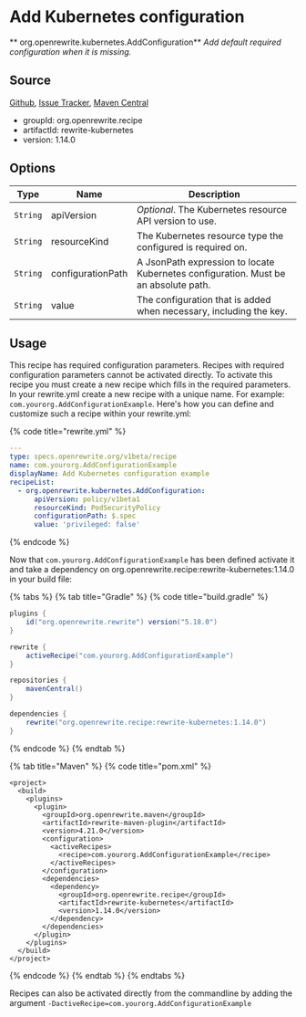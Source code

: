 # Add Kubernetes configuration

** org.openrewrite.kubernetes.AddConfiguration**
_Add default required configuration when it is missing._

## Source

[Github](https://github.com/openrewrite/rewrite-kubernetes), [Issue Tracker](https://github.com/openrewrite/rewrite-kubernetes/issues), [Maven Central](https://search.maven.org/artifact/org.openrewrite.recipe/rewrite-kubernetes/1.14.0/jar)

* groupId: org.openrewrite.recipe
* artifactId: rewrite-kubernetes
* version: 1.14.0

## Options

| Type | Name | Description |
| -- | -- | -- |
| `String` | apiVersion | *Optional*. The Kubernetes resource API version to use. |
| `String` | resourceKind | The Kubernetes resource type the configured is required on. |
| `String` | configurationPath | A JsonPath expression to locate Kubernetes configuration. Must be an absolute path. |
| `String` | value | The configuration that is added when necessary, including the key. |


## Usage

This recipe has required configuration parameters. Recipes with required configuration parameters cannot be activated directly. To activate this recipe you must create a new recipe which fills in the required parameters. In your rewrite.yml create a new recipe with a unique name. For example: `com.yourorg.AddConfigurationExample`.
Here's how you can define and customize such a recipe within your rewrite.yml:

{% code title="rewrite.yml" %}
```yaml
---
type: specs.openrewrite.org/v1beta/recipe
name: com.yourorg.AddConfigurationExample
displayName: Add Kubernetes configuration example
recipeList:
  - org.openrewrite.kubernetes.AddConfiguration:
      apiVersion: policy/v1beta1
      resourceKind: PodSecurityPolicy
      configurationPath: $.spec
      value: 'privileged: false'
```
{% endcode %}

Now that `com.yourorg.AddConfigurationExample` has been defined activate it and take a dependency on org.openrewrite.recipe:rewrite-kubernetes:1.14.0 in your build file:

{% tabs %}
{% tab title="Gradle" %}
{% code title="build.gradle" %}
```groovy
plugins {
    id("org.openrewrite.rewrite") version("5.18.0")
}

rewrite {
    activeRecipe("com.yourorg.AddConfigurationExample")
}

repositories {
    mavenCentral()
}

dependencies {
    rewrite("org.openrewrite.recipe:rewrite-kubernetes:1.14.0")
}
```
{% endcode %}
{% endtab %}

{% tab title="Maven" %}
{% code title="pom.xml" %}
```markup
<project>
  <build>
    <plugins>
      <plugin>
        <groupId>org.openrewrite.maven</groupId>
        <artifactId>rewrite-maven-plugin</artifactId>
        <version>4.21.0</version>
        <configuration>
          <activeRecipes>
            <recipe>com.yourorg.AddConfigurationExample</recipe>
          </activeRecipes>
        </configuration>
        <dependencies>
          <dependency>
            <groupId>org.openrewrite.recipe</groupId>
            <artifactId>rewrite-kubernetes</artifactId>
            <version>1.14.0</version>
          </dependency>
        </dependencies>
      </plugin>
    </plugins>
  </build>
</project>
```
{% endcode %}
{% endtab %}
{% endtabs %}

Recipes can also be activated directly from the commandline by adding the argument `-DactiveRecipe=com.yourorg.AddConfigurationExample`
